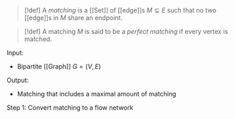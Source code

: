 >[!def]
>A *matching* is a [[Set]] of [[edge]]s $M\subseteq E$ such that no two [[edge]]s in $M$ share an endpoint. 

>[!def]
>A matching $M$ is said to be a *perfect matching* if every vertex is matched.

Input:
- Bipartite [[Graph]] $G=(V,E)$

Output:
- Matching that includes a maximal amount of matching

Step 1: Convert matching to a flow network